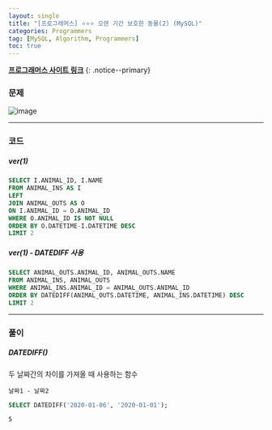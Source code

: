 ```yaml
---
layout: single
title: "[프로그래머스] ⭐⭐⭐ 오랜 기간 보호한 동물(2) (MySQL)"
categories: Programmers
tag: [MySQL, Algorithm, Programmers]
toc: true
---
```


**[프로그래머스 사이트 링크](<https://school.programmers.co.kr/learn/courses/30/lessons/59411>)**
{: .notice--primary}

### 문제

![image](https://user-images.githubusercontent.com/100071667/219046699-8b12086d-e730-48f7-a7bb-e36bf5c0d84b.png)

---

### 코드

##### ver(1)

```sql
SELECT I.ANIMAL_ID, I.NAME
FROM ANIMAL_INS AS I
LEFT
JOIN ANIMAL_OUTS AS O
ON I.ANIMAL_ID = O.ANIMAL_ID
WHERE O.ANIMAL_ID IS NOT NULL
ORDER BY O.DATETIME-I.DATETIME DESC
LIMIT 2
```

##### ver(1) - DATEDIFF 사용

```sql
SELECT ANIMAL_OUTS.ANIMAL_ID, ANIMAL_OUTS.NAME
FROM ANIMAL_INS, ANIMAL_OUTS
WHERE ANIMAL_INS.ANIMAL_ID = ANIMAL_OUTS.ANIMAL_ID
ORDER BY DATEDIFF(ANIMAL_OUTS.DATETIME, ANIMAL_INS.DATETIME) DESC
LIMIT 2
```

---

### 풀이

##### DATEDIFF()


두 날짜간의 차이를 가져올 때 사용하는 함수

```
날짜1 - 날짜2
```

```sql
SELECT DATEDIFF('2020-01-06', '2020-01-01');
```



```
5
```